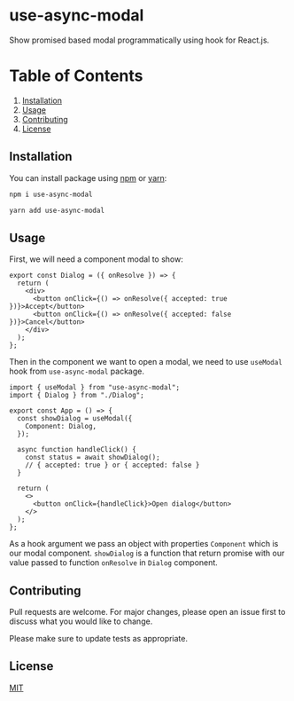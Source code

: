 # use-async-modal

Show promised based modal programmatically using hook for React.js.

# Table of Contents

1. [Installation](#installation)
2. [Usage](#usage)
3. [Contributing](#contributing)
4. [License](#license)

## Installation

You can install package using [npm](https://www.npmjs.com/package/use-async-modal) or [yarn](https://yarnpkg.com/):

```bash
npm i use-async-modal

yarn add use-async-modal
```

## Usage

First, we will need a component modal to show:

```JSX
export const Dialog = ({ onResolve }) => {
  return (
    <div>
      <button onClick={() => onResolve({ accepted: true })}>Accept</button>
      <button onClick={() => onResolve({ accepted: false })}>Cancel</button>
    </div>
  );
};
```

Then in the component we want to open a modal, we need to use `useModal` hook from `use-async-modal` package.

```JSX
import { useModal } from "use-async-modal";
import { Dialog } from "./Dialog";

export const App = () => {
  const showDialog = useModal({
    Component: Dialog,
  });

  async function handleClick() {
    const status = await showDialog();
    // { accepted: true } or { accepted: false }
  }

  return (
    <>
      <button onClick={handleClick}>Open dialog</button>
    </>
  );
};

```

As a hook argument we pass an object with properties `Component` which is our modal component. `showDialog` is a function that return promise with our value passed to function `onResolve` in `Dialog` component.

## Contributing

Pull requests are welcome. For major changes, please open an issue first to discuss what you would like to change.

Please make sure to update tests as appropriate.

## License

[MIT](https://github.com/Harasz/use-async-modal/blob/main/LICENSE)
